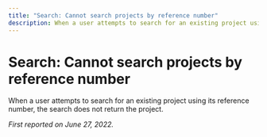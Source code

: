 ```yaml
---
title: "Search: Cannot search projects by reference number"
description: When a user attempts to search for an existing project using its reference number, the search does not return the project. 
---
```


# Search: Cannot search projects by reference number

When a user attempts to search for an existing project using its reference number, the search does not return the project.

_First reported on June 27, 2022._

